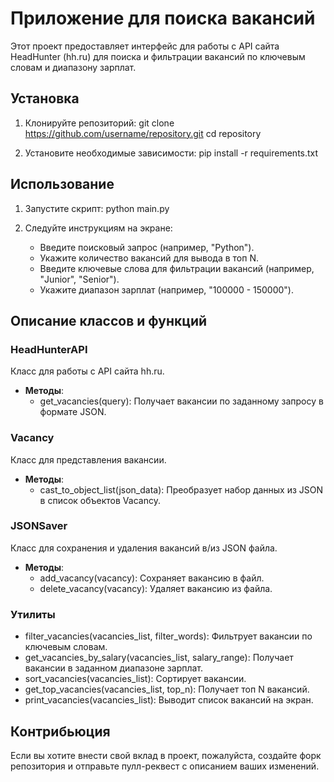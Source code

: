 # Приложение для поиска вакансий

Этот проект предоставляет интерфейс для работы с API сайта HeadHunter (hh.ru) для поиска и фильтрации вакансий по ключевым словам и диапазону зарплат. 

## Установка

1. Клонируйте репозиторий:
   git clone https://github.com/username/repository.git
   cd repository

2. Установите необходимые зависимости:
   pip install -r requirements.txt
   
## Использование

1. Запустите скрипт:
   python main.py

2. Следуйте инструкциям на экране:
   - Введите поисковый запрос (например, "Python").
   - Укажите количество вакансий для вывода в топ N.
   - Введите ключевые слова для фильтрации вакансий (например, "Junior", "Senior").
   - Укажите диапазон зарплат (например, "100000 - 150000").

## Описание классов и функций

### HeadHunterAPI
Класс для работы с API сайта hh.ru.

- **Методы**:
  - get_vacancies(query): Получает вакансии по заданному запросу в формате JSON.

### Vacancy
Класс для представления вакансии.

- **Методы**:
  - cast_to_object_list(json_data): Преобразует набор данных из JSON в список объектов Vacancy.

### JSONSaver
Класс для сохранения и удаления вакансий в/из JSON файла.

- **Методы**:
  - add_vacancy(vacancy): Сохраняет вакансию в файл.
  - delete_vacancy(vacancy): Удаляет вакансию из файла.

### Утилиты
- filter_vacancies(vacancies_list, filter_words): Фильтрует вакансии по ключевым словам.
- get_vacancies_by_salary(vacancies_list, salary_range): Получает вакансии в заданном диапазоне зарплат.
- sort_vacancies(vacancies_list): Сортирует вакансии.
- get_top_vacancies(vacancies_list, top_n): Получает топ N вакансий.
- print_vacancies(vacancies_list): Выводит список вакансий на экран.

## Контрибьюция

Если вы хотите внести свой вклад в проект, пожалуйста, создайте форк репозитория и отправьте пулл-реквест с описанием ваших изменений.


